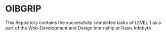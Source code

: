 # OIBGRIP
This Repository contains the successfully completed tasks of LEVEL 1 as a part of the Web-Development and Design Internship at Oasis Infobyte

